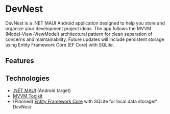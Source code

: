 # DevNest

DevNest is a .NET MAUI Android application designed to help you store and organize your development project ideas. The app follows the MVVM (Model-View-ViewModel) architectural pattern for clean separation of concerns and maintainability. Future updates will include persistent storage using Entity Framework Core (EF Core) with SQLite.

## Features

## Technologies

- [.NET MAUI](https://learn.microsoft.com/dotnet/maui/) (Android target)
- [MVVM Toolkit](https://learn.microsoft.com/dotnet/communitytoolkit/mvvm/)
- (Planned) [Entity Framework Core](https://learn.microsoft.com/ef/core/) with SQLite for local data storage# DevNest
